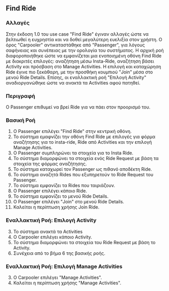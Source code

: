 ## Find Ride
### Αλλαγές
Στην έκδοση 1.0 του use case "Find Ride" έγιναν αλλαγές ώστε να βελτιωθεί η ευχρηστία και να δοθεί μεγαλύτερη ευελιξία στον χρήστη. Ο όρος "Carpooler" αντικαταστάθηκε από "Passenger", για λόγους σαφήνειας και συνέπειας με την ορολογία του συστήματος. Η αρχική ροή διαφοροποιήθηκε ώστε να εμφανίζεται μια ενοποιημένη οθόνη Find Ride με διακριτές επιλογές: αναζήτηση μέσω Insta-Ride, αναζήτηση βάσει Activity και πρόσβαση στο Manage Activities. Η επιλογή και καταχώρηση Ride έγινε πιο ξεκάθαρη, με την προσθήκη κουμπιού "Join" μέσα στο μενού Ride Details. Επίσης, οι εναλλακτική ροή "Επιλογή Activity" αναδιοργανώθηκε ώστε να ανακτά τα Activities αφού πατηθεί.
### Περιγραφή

Ο Passenger επιθυμεί να βρεί Ride για να πάει στον προορισμό του.

### Βασική Ροή

1. Ο Passenger επιλέγει "Find Ride" στην κεντρική οθόνη.
2. Το σύστημα εμαφνίζει την οθόνη Find Ride με επιλογές για φόρμα αναζήτησης για το insta-ride, Ride από Activities και την επιλογή Manage Activities.
3. O Passenger συμπληρώνει τα στοιχεία για το Insta Ride.
4. Το σύστημα διαμορφώνει τα στοιχεία ενός Ride Request με βάση τα στοιχεία της φόρμας αναζήτησης.
5. Το σύστημα καταχωρεί τον Passenger ως πιθανό αποδέκτη Ride.
6. Το σύστημα αναζητά Rides που εξυπηρετούν το Ride Request του Passenger.
7. Το σύστημα εμφανίζει τα Rides που ταιριάζουν.
8. Ο Passenger επιλέγει κάποιο Ride.
9. Το σύστημα εμφανίζει το μενού Ride Details.
10. Ο Passenger επιλέγει "Join" στο μενού Ride Details.
11. Καλείται η περίπτωση χρήσης Join Ride.

### Εναλλακτική Ροή: Επιλογή Activity

3. Το σύστημα ανακτά τα Activities
4. Ο Carpooler επιλέγει κάποιο Activity.
5. Το σύστημα διαμορφώνει τα στοιχεία του Ride Request με βάση το Activity.
6. Συνέχεια από το βήμα 6 της βασικής ροής.

### Εναλλακτική Ροή: Επιλογή Manage Activities

3. Ο Carpooler επιλέγει "Manage Activities".
4. Καλείται η περίπτωση χρήσης "Manage Activities".
